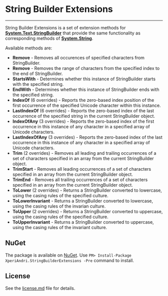 # String Builder Extensions #

----------

String Builder Extensions is a set of extension methods for **[System.Text.StringBuilder](http://msdn.microsoft.com/en-us/library/system.text.stringbuilder.aspx)** that provide the same functionality as corresponding methods of **[System.String](http://msdn.microsoft.com/en-us/library/system.string.aspx)**.

Available methods are:

- **Remove** - Removes all occurences of specified characters from StringBuilder.
- **Remove** - Removes the range of characters from the specified index to the end of StringBuilder.
- **StartsWith** - Determines whether this instance of StringBuilder starts with the specified string.
- **EndWith** - Determines whether this instance of StringBuilder ends with the specified string.
- **IndexOf** (6 overrides) - Reports the zero-based index position of the first occurrence of the specified Unicode character within this instance.
- **LastIndexOf** (6 overrides) - Reports the zero-based index of the last occurrence of the specified string in the current StringBuilder object. 
- **IndexOfAny** (3 overrides) - Reports the zero-based index of the first occurrence in this instance of any character in a specified array of Unicode characters. 
- **LastIndexOfAny** (3 overrides) - Reports the zero-based index of the last occurrence in this instance of any character in a specified array of Unicode characters.
- **Trim** (2 overrides) - Removes all leading and trailing occurrences of a set of characters specified in an array from the current StringBuilder object.
- **TrimStart** - Removes all leading occurrences of a set of characters specified in an array from the current StringBuilder object.
- **TrimEnd** - Removes all trailing occurrences of a set of characters specified in an array from the current StringBuilder object.
- **ToLower** (2 overrides) - Returns a StringBuilder converted to lowercase, using the casing rules of the specified culture.
- **ToLowerInvariant** - Returns a StringBuilder converted to lowercase, using the casing rules of the invarian culture.
- **ToUpper** (2 overrides) - Returns a StringBuilder converted to uppercase, using the casing rules of the specified culture.
- **ToUpperInvariant** - Returns a StringBuilder converted to uppercase, using the casing rules of the invariant culture.

## NuGet ##
The package is available on [NuGet](https://www.nuget.org/packages/XperiAndri.StringBuilderExtensions/).
Use `PM> Install-Package XperiAndri.StringBuilderExtensions -Pre` command to install.

## License ##
See the [license.md](https://github.com/xperiandri/StringBuilderExtensions/blob/master/license.md) file for details.
